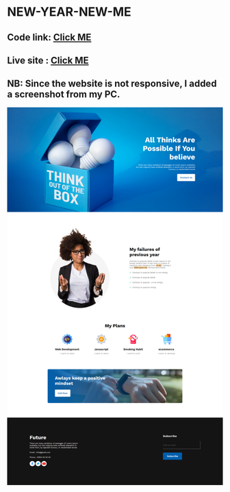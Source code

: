 # NEW-YEAR-NEW-ME

## Code link: [Click ME](https://github.com/Tahsin000/NEW-YEAR-NEW-ME)

## Live site :  [Click ME](https://tahsin000.github.io/NEW-YEAR-NEW-ME/index.html)

## NB: Since the website is not responsive, I added a screenshot from my PC.

![snapshot.png](https://github.com/Tahsin000/NEW-YEAR-NEW-ME/blob/main/images/snapshot.png)
